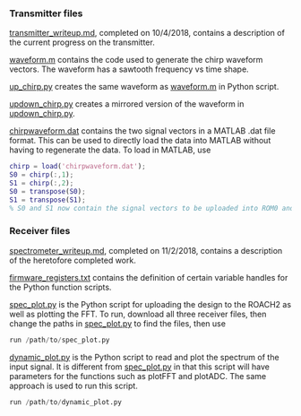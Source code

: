 ### Transmitter files

[transmitter_writeup.md](v0/tx/transmitter_writeup.md), completed on 10/4/2018, contains a description of the current progress on the transmitter.

[waveform.m](v0/tx/waveform.m) contains the code used to generate the chirp waveform vectors. The waveform has a sawtooth frequency vs time shape.

[up_chirp.py](v0/tx/up_chirp.py) creates the same waveform as [waveform.m](v0/tx/waveform.m) in Python script.

[updown_chirp.py](v0/tx/updown_chirp.py) creates a mirrored version of the waveform in [updown_chirp.py](v0/tx/updown_chirp.py).

[chirpwaveform.dat](v0/tx/chirpwaveform.dat) contains the two signal vectors in a MATLAB .dat file format. This can be used to directly load the data into MATLAB without having to regenerate the data. To load in MATLAB, use

```matlab
chirp = load('chirpwaveform.dat');
S0 = chirp(:,1);
S1 = chirp(:,2);
S0 = transpose(S0);
S1 = transpose(S1);
% S0 and S1 now contain the signal vectors to be uploaded into ROM0 and ROM1, respectively
```

### Receiver files

[spectrometer_writeup.md](v0/spectrometer/spectrometer_writeup.md), completed on 11/2/2018, contains a description of the heretofore completed work.

[firmware_registers.txt](v0/spectrometer/firmware_registers.txt) contains the definition of certain variable handles for the Python function scripts.

[spec_plot.py](v0/spectrometer/spec_plot.py) is the Python script for uploading the design to the ROACH2 as well as plotting the FFT. To run, download all three receiver files, then change the paths in [spec_plot.py](v0/spectrometer/spec_plot.py) to find the files, then use

```python
run /path/to/spec_plot.py
```

[dynamic_plot.py](v0/spectrometer/dynamic_plot.py) is the Python script to read and plot the spectrum of the input signal. It is different from [spec_plot.py](v0/spectrometer/spec_plot.py) in that this script will have parameters for the functions such as plotFFT and plotADC. The same approach is used to run this script.

```python
run /path/to/dynamic_plot.py
